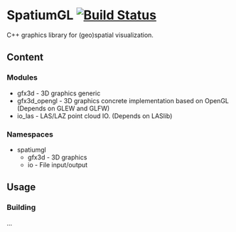 # SpatiumGL [![Build Status](https://travis-ci.org/martijnkoopman/SpatiumGL.svg?branch=master)](https://travis-ci.org/martijnkoopman/SpatiumGL)
C++ graphics library for (geo)spatial visualization.

## Content
### Modules
* gfx3d - 3D graphics generic
* gfx3d_opengl - 3D graphics concrete implementation based on OpenGL (Depends on GLEW and GLFW)
* io_las - LAS/LAZ point cloud IO. (Depends on LASlib)

### Namespaces
* spatiumgl
  * gfx3d - 3D graphics
  * io - File input/output
  
## Usage
### Building
...
